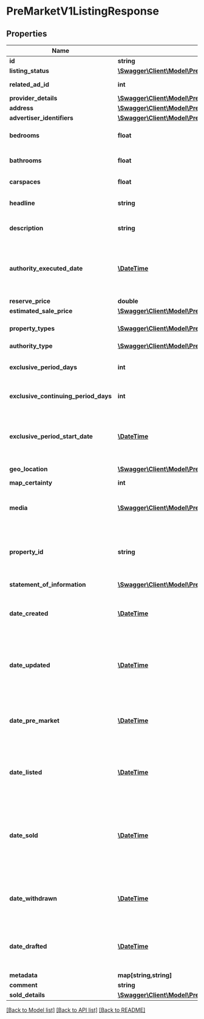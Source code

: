 # PreMarketV1ListingResponse

## Properties
Name | Type | Description | Notes
------------ | ------------- | ------------- | -------------
**id** | **string** | Pre-portal listing ID. | 
**listing_status** | [**\Swagger\Client\Model\PreMarketV1PrePortalListingStatus**](PreMarketV1PrePortalListingStatus.md) |  | 
**related_ad_id** | **int** | The Domain Ad Id of the related listing. | [optional] 
**provider_details** | [**\Swagger\Client\Model\PreMarketV1ProviderDetails**](PreMarketV1ProviderDetails.md) |  | [optional] 
**address** | [**\Swagger\Client\Model\PreMarketV1AddressResponse**](PreMarketV1AddressResponse.md) |  | 
**advertiser_identifiers** | [**\Swagger\Client\Model\PreMarketV1AdvertiserIdentifiers**](PreMarketV1AdvertiserIdentifiers.md) |  | [optional] 
**bedrooms** | **float** | Total number of bedrooms in the property. | 
**bathrooms** | **float** | Total number of bathrooms in the property. | 
**carspaces** | **float** | Total number of car spaces in the property. | 
**headline** | **string** | The short description of the property provided by the advertiser. | [optional] 
**description** | **string** | The long description of the property provided by the advertiser. | [optional] 
**authority_executed_date** | [**\DateTime**](\DateTime.md) | The date on which the authority contract was executed.  The date is compliant with the ISO 8601 and is in the UTC format, e.g. 2009-06-15T13:45:30.0000000Z. | [optional] 
**reserve_price** | **double** | Vendor reserve price. | [optional] 
**estimated_sale_price** | [**\Swagger\Client\Model\PreMarketV1Price**](PreMarketV1Price.md) |  | 
**property_types** | [**\Swagger\Client\Model\PreMarketV1PropertyType[]**](PreMarketV1PropertyType.md) | The property types (e.g. house, apartment/unit/flat, etc.). | [optional] 
**authority_type** | [**\Swagger\Client\Model\PreMarketV1AuthorityType**](PreMarketV1AuthorityType.md) |  | [optional] 
**exclusive_period_days** | **int** | The time (in days) that the agent has exclusive authority to sell the property. | [optional] 
**exclusive_continuing_period_days** | **int** | The time (in days) that exclusive authority has been extended. | [optional] 
**exclusive_period_start_date** | [**\DateTime**](\DateTime.md) | Start date of the exclusivity period.  The date is compliant with the ISO 8601 and is in the UTC format, e.g. 2009-06-15T13:45:30.0000000Z. | [optional] 
**geo_location** | [**\Swagger\Client\Model\PreMarketV1GeoLocation**](PreMarketV1GeoLocation.md) |  | [optional] 
**map_certainty** | **int** | Map certainty of the property location. | [optional] 
**media** | [**\Swagger\Client\Model\PreMarketV1PropertyMedia[]**](PreMarketV1PropertyMedia.md) | The media associated with the property provided by the advertiser. | [optional] 
**property_id** | **string** | The identifier which uniquely identifies the property being advertised.  This may be empty if the Address of property is poorly described. | [optional] 
**statement_of_information** | [**\Swagger\Client\Model\PreMarketV1StatementOfInformation**](PreMarketV1StatementOfInformation.md) |  | [optional] 
**date_created** | [**\DateTime**](\DateTime.md) | The date/time the listing was created.  The date is compliant with the ISO 8601 and is in the UTC format, e.g. 2009-06-15T13:45:30.0000000Z. | [optional] 
**date_updated** | [**\DateTime**](\DateTime.md) | The date/time the listing was last updated.  The date is compliant with the ISO 8601 and is in the UTC format, e.g. 2009-06-15T13:45:30.0000000Z. | [optional] 
**date_pre_market** | [**\DateTime**](\DateTime.md) | The date/time the listing went pre-market.  The date is compliant with the ISO 8601 and is in the UTC format, e.g. 2009-06-15T13:45:30.0000000Z. | [optional] 
**date_listed** | [**\DateTime**](\DateTime.md) | The date/time the listing was listed.  The date is compliant with the ISO 8601 and is in the UTC format, e.g. 2009-06-15T13:45:30.0000000Z. | [optional] 
**date_sold** | [**\DateTime**](\DateTime.md) | The date/time when the listing status was changed to sold (it is NOT the date/time when the property was sold).  The date is compliant with the ISO 8601 and is in the UTC format, e.g. 2009-06-15T13:45:30.0000000Z. | [optional] 
**date_withdrawn** | [**\DateTime**](\DateTime.md) | The date/time the listing was withdrawn.  The date is compliant with the ISO 8601 and is in the UTC format, e.g. 2009-06-15T13:45:30.0000000Z. | [optional] 
**date_drafted** | [**\DateTime**](\DateTime.md) | The date/time the listing was drafted.  The date is compliant with the ISO 8601 and is in the UTC format, e.g. 2009-06-15T13:45:30.0000000Z. | [optional] 
**metadata** | **map[string,string]** | Optional listing metadata. | [optional] 
**comment** | **string** | Optional listing comment. | [optional] 
**sold_details** | [**\Swagger\Client\Model\PreMarketV1SoldDetails**](PreMarketV1SoldDetails.md) |  | [optional] 

[[Back to Model list]](../../README.md#documentation-for-models) [[Back to API list]](../../README.md#documentation-for-api-endpoints) [[Back to README]](../../README.md)

